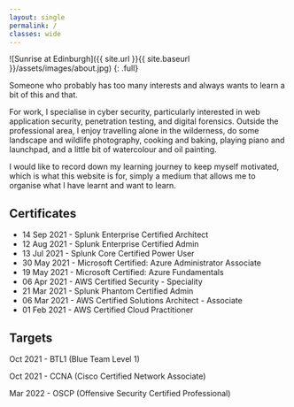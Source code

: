 ```yaml
---
layout: single
permalink: /
classes: wide
---
```


![Sunrise at Edinburgh]({{ site.url }}{{ site.baseurl }}/assets/images/about.jpg)
{: .full}

Someone who probably has too many interests and always wants to learn a bit of this and that.

For work, I specialise in cyber security, particularly interested in web application security, penetration testing, and digital forensics. Outside the professional area, I enjoy travelling alone in the wilderness, do some landscape and wildlife photography, cooking and baking, playing piano and launchpad, and a little bit of watercolour and oil painting.

I would like to record down my learning journey to keep myself motivated, which is what this website is for, simply a medium that allows me to organise what I have learnt and want to learn.

## Certificates
- 14 Sep 2021 - Splunk Enterprise Certified Architect
- 12 Aug 2021 - Splunk Enterprise Certified Admin
- 13 Jul 2021 - Splunk Core Certified Power User
- 30 May 2021 - Microsoft Certified: Azure Administrator Associate
- 19 May 2021 - Microsoft Certified: Azure Fundamentals
- 06 Apr 2021 - AWS Certified Security - Speciality
- 21 Mar 2021 - Splunk Phantom Certified Admin
- 06 Mar 2021 - AWS Certified Solutions Architect - Associate
- 01 Feb 2021 - AWS Certified Cloud Practitioner

## Targets
Oct 2021 - BTL1 (Blue Team Level 1)

Oct 2021 - CCNA (Cisco Certified Network Associate)

Mar 2022 - OSCP (Offensive Security Certified Professional)
